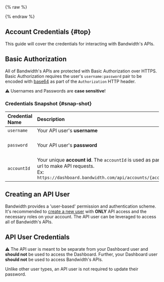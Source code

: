 {% raw %}
<section class="accountCredentials">
{% endraw %}

# Account Credentials {#top}

This guide will cover the credentials for interacting with Bandwidth's APIs.

## Basic Authorization

All of Bandwidth's APIs are protected with Basic Authorization over HTTPS. Basic Authorization requires the user's `username:password` pair to be encoded with [base64](https://en.wikipedia.org/wiki/Base64) as part of the `Authorization` HTTP header.

⚠️ Usernames and Passwords are **case sensitive**!

### Credentials Snapshot {#snap-shot}

| Credential Name | Description                                                                                                                                                        | Example                                            |
|:----------------|:-------------------------------------------------------------------------------------------------------------------------------------------------------------------|:---------------------------------------------------|
| `username`      | Your API user's **username**                                                                                                                                       | `jdoe`                                             |
| `password`      | Your API user's **password**                                                                                                                                       | `correct-horse-battery-staple`                     |
| `accountId`     | Your unique **account id**.  The `accountId` is used as part of the url to make API requests. <br> Ex: `https://dashboard.bandwidth.com/api/accounts/{accountId}/` | `920012`                                           |

## Creating an API User

Bandwidth provides a 'user-based' permission and authentication scheme. It's recommended to [create a new user](https://support.bandwidth.com/hc/en-us/articles/115007187088-How-to-Create-New-Users-in-the-Bandwidth-Dashboard) with **ONLY** API access and the necessary roles on your account. The API user can be leveraged to access all of Bandwidth's APIs.

## API User Credentials 

⚠️ The API user is meant to be separate from your Dashboard user and **should not** be used to access the Dashboard.  Further, your Dashboard user **should not** be used to access Bandwidth's APIs.

Unlike other user types, an API user is not required to update their password.

<br>